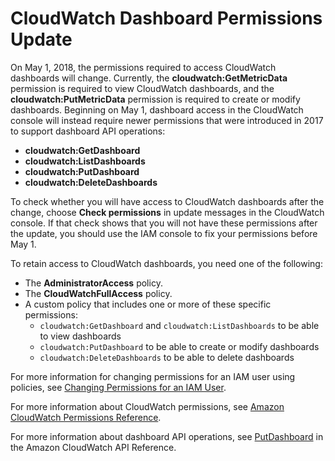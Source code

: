 # CloudWatch Dashboard Permissions Update<a name="dashboard-permissions-update"></a>

On May 1, 2018, the permissions required to access CloudWatch dashboards will change\. Currently, the **cloudwatch:GetMetricData** permission is required to view CloudWatch dashboards, and the **cloudwatch:PutMetricData** permission is required to create or modify dashboards\. Beginning on May 1, dashboard access in the CloudWatch console will instead require newer permissions that were introduced in 2017 to support dashboard API operations:
+ **cloudwatch:GetDashboard**
+ **cloudwatch:ListDashboards**
+ **cloudwatch:PutDashboard**
+ **cloudwatch:DeleteDashboards**

To check whether you will have access to CloudWatch dashboards after the change, choose **Check permissions** in update messages in the CloudWatch console\. If that check shows that you will not have these permissions after the update, you should use the IAM console to fix your permissions before May 1\.

To retain access to CloudWatch dashboards, you need one of the following:
+ The **AdministratorAccess** policy\.
+ The **CloudWatchFullAccess** policy\.
+ A custom policy that includes one or more of these specific permissions:
  + `cloudwatch:GetDashboard` and `cloudwatch:ListDashboards` to be able to view dashboards
  + `cloudwatch:PutDashboard` to be able to create or modify dashboards
  + `cloudwatch:DeleteDashboards` to be able to delete dashboards

For more information for changing permissions for an IAM user using policies, see [Changing Permissions for an IAM User](https://docs.aws.amazon.com/IAM/latest/UserGuide/id_users_change-permissions.html)\.

For more information about CloudWatch permissions, see [Amazon CloudWatch Permissions Reference](permissions-reference-cw.md)\.

For more information about dashboard API operations, see [PutDashboard](https://docs.aws.amazon.com/AmazonCloudWatch/latest/APIReference/API_PutDashboard.html) in the Amazon CloudWatch API Reference\.